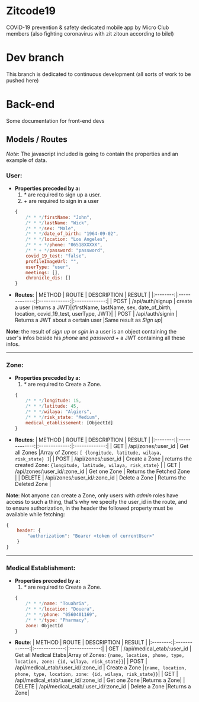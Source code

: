 # Zitcode19

COVID-19 prevention &amp; safety dedicated mobile app by Micro Club members (also fighting coronavirus with zit zitoun according to bilel)

# Dev branch
This branch is dedicated to continuous development (all sorts of work to be pushed here)

# Back-end
Some documentation for front-end devs

## Models / Routes
_Note_: The javascript included is going to contain the properties and an example of data.
### User:
+ **Properties preceded by a:**
	1. _*_ are required to sign up a user.
	2. _+_ are required to sign in a user
	```javascript
	{
		/* * */firstName: "John",
		/* * */lastName: "Wick",
		/* * */sex: "Male",
		/* * */date_of_birth: "1964-09-02",
		/* * */location: "Los Angeles",
		/* * + */phone: "06518XXXXX",
		/* * + */password: "password",
		covid_19_test: "false",
		profileImageUrl: "",
		userType: "user",
		meetings: [],
		chronicle_dis: []
	}
	```
+ **Routes**:
	| METHOD | ROUTE | DESCRIPTION | RESULT |
	|:--------:|:-------------:|:-------------:|:-------------:|
	| POST | /api/auth/signup | create a user (returns a JWT)|{firstName, lastName, sex, date_of_birth, location, covid_19_test, userType, JWT}|
	| POST | /api/auth/signin | Returns a JWT about a certain user |Same result as _Sign up_|

**Note**: the result of _sign up_ or _sgin in_ a user is an object containing the user's infos beside his _phone_ and _password_ + a JWT containing all these infos.

---
### Zone:

+ **Properties preceded by a:**
	1. _*_ are required to Create a Zone.
	```javascript
	{
		/* * */longitude: 15,
		/* * */latitude: 45,
		/* * */wilaya: "Algiers",
		/* * */risk_state: "Medium",
		medical_etablissement: [ObjectId]
	}
	```
+ **Routes**:
	| METHOD | ROUTE | DESCRIPTION | RESULT |
	|:--------:|:-------------:|:-------------:|:-------------:|
	| GET | /api/zones/:user_id | Get all Zones |Array of Zones: `[ {longitude, latitude, wilaya, risk_state} ]`|
	| POST | /api/zones/:user_id | Create a Zone | returns the created Zone: `{longitude, latitude, wilaya, risk_state}` |
	| GET | /api/zones/:user_id/:zone_id | Get one Zone | Returns the Fetched Zone |
	| DELETE | /api/zones/:user_id/:zone_id | Delete a Zone | Returns the Deleted Zone |

**Note**: Not anyone can create a Zone, only users with _admin_ roles have access to such a thing, that's why we specify the user_id in the route, and to ensure authorization, in the header the followed property must be available while fetching:
```javascript
{
	header: {
		"authorization": "Bearer <token of currentUser>"
	}
}
```
---

### Medical Establishment:

+ **Properties preceded by a:**
	1. _*_ are required to Create a Zone.
	```javascript
	{
		/* * */name: "Touahria",
		/* * */location: "Douera",
		/* * */phone: "0560401169",
		/* * */type: "Pharmacy",
		zone: ObjectId
	}
	```
+ **Route**:
	| METHOD | ROUTE | DESCRIPTION | RESULT |
	|:--------:|:-------------:|:-------------:|:-------------:|
	| GET | /api/medical_etab/:user_id | Get all Medical Etabs|Array of Zones: `{name, location, phone, type, location, zone: {id, wilaya, risk_state}}`|
	| POST | /api/medical_etab/:user_id/:zone_id | Create a Zone |`{name, location, phone, type, location, zone: {id, wilaya, risk_state}}`|
	| GET | /api/medical_etab/:user_id/:zone_id | Get one Zone |Returns a Zone|
	| DELETE | /api/medical_etab/:user_id/:zone_id | Delete a Zone |Returns a Zone|
